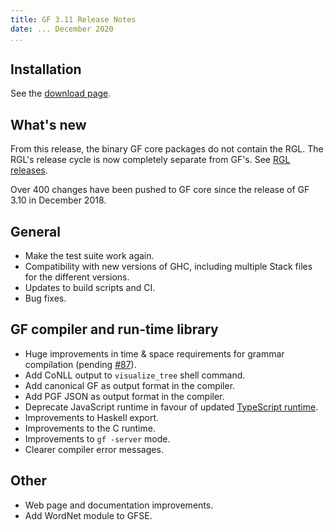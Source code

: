 ```yaml
---
title: GF 3.11 Release Notes
date: ... December 2020
...
```


## Installation

See the [download page](index-3.11.html).

## What's new

From this release, the binary GF core packages do not contain the RGL.
The RGL's release cycle is now completely separate from GF's. See [RGL releases](https://github.com/GrammaticalFramework/gf-rgl/releases).

Over 400 changes have been pushed to GF core
since the release of GF 3.10 in December 2018.

## General

- Make the test suite work again.
- Compatibility with new versions of GHC, including multiple Stack files for the different versions.
- Updates to build scripts and CI.
- Bug fixes.

## GF compiler and run-time library

- Huge improvements in time & space requirements for grammar compilation (pending [#87](https://github.com/GrammaticalFramework/gf-core/pull/87)).
- Add CoNLL output to `visualize_tree` shell command.
- Add canonical GF as output format in the compiler.
- Add PGF JSON as output format in the compiler.
- Deprecate JavaScript runtime in favour of updated [TypeScript runtime](https://github.com/GrammaticalFramework/gf-typescript).
- Improvements to Haskell export.
- Improvements to the C runtime.
- Improvements to `gf -server` mode.
- Clearer compiler error messages.

## Other

- Web page and documentation improvements.
- Add WordNet module to GFSE.
